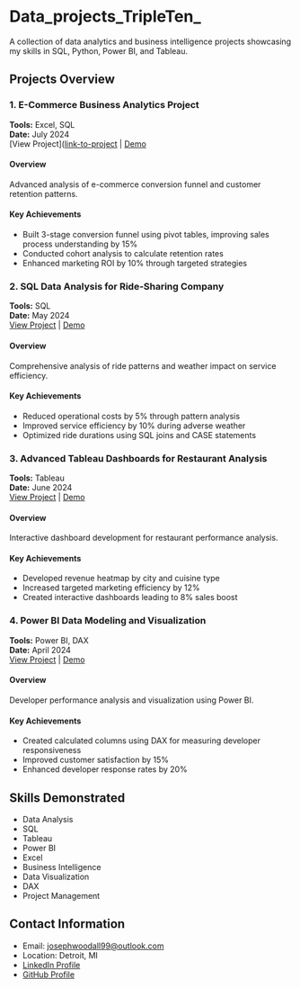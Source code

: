 # Data_projects_TripleTen_
A collection of data analytics and business intelligence projects showcasing my skills in SQL, Python, Power BI, and Tableau.

## Projects Overview

### 1. E-Commerce Business Analytics Project
**Tools:** Excel, SQL  
**Date:** July 2024  
[View Project]([link-to-project](https://docs.google.com/spreadsheets/d/1X6JJNAOfZrKUHKaHiAhctf3KljOUEAC8WxaMsnZWzsU/edit?usp=sharing) | [Demo](link-to-demo)

#### Overview
Advanced analysis of e-commerce conversion funnel and customer retention patterns.

#### Key Achievements
- Built 3-stage conversion funnel using pivot tables, improving sales process understanding by 15%
- Conducted cohort analysis to calculate retention rates
- Enhanced marketing ROI by 10% through targeted strategies

### 2. SQL Data Analysis for Ride-Sharing Company
**Tools:** SQL  
**Date:** May 2024  
[View Project](link-to-project) | [Demo](link-to-demo)

#### Overview
Comprehensive analysis of ride patterns and weather impact on service efficiency.

#### Key Achievements
- Reduced operational costs by 5% through pattern analysis
- Improved service efficiency by 10% during adverse weather
- Optimized ride durations using SQL joins and CASE statements

### 3. Advanced Tableau Dashboards for Restaurant Analysis
**Tools:** Tableau  
**Date:** June 2024  
[View Project](link-to-project) | [Demo](link-to-demo)

#### Overview
Interactive dashboard development for restaurant performance analysis.

#### Key Achievements
- Developed revenue heatmap by city and cuisine type
- Increased targeted marketing efficiency by 12%
- Created interactive dashboards leading to 8% sales boost

### 4. Power BI Data Modeling and Visualization
**Tools:** Power BI, DAX  
**Date:** April 2024  
[View Project](link-to-project) | [Demo](link-to-demo)

#### Overview
Developer performance analysis and visualization using Power BI.

#### Key Achievements
- Created calculated columns using DAX for measuring developer responsiveness
- Improved customer satisfaction by 15%
- Enhanced developer response rates by 20%

## Skills Demonstrated
- Data Analysis
- SQL
- Tableau
- Power BI
- Excel
- Business Intelligence
- Data Visualization
- DAX
- Project Management

## Contact Information
- Email: josephwoodall99@outlook.com
- Location: Detroit, MI
- [LinkedIn Profile](Your-LinkedIn-URL)
- [GitHub Profile](Your-GitHub-URL)
